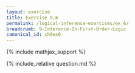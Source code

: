 ```yaml
---
layout: exercise
title: Exercise 9.6
permalink: /logical-inference-exercises/ex_6/
breadcrumb: 9-Inference-In-First-Order-Logic
canonical_id: ch9ex6
---
```


{% include mathjax_support %}
<div id="hiddden">{% include_relative question.md %}</div>